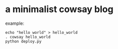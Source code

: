 # a minimalist cowsay blog

example:

    echo "hello world" > hello_world
    . cowsay hello_world
    python deploy.py
